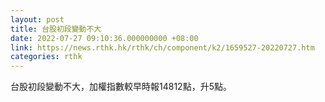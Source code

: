 ```yaml
---
layout: post
title: 台股初段變動不大
date: 2022-07-27 09:10:36.000000000 +08:00
link: https://news.rthk.hk/rthk/ch/component/k2/1659527-20220727.htm
categories: rthk
---
```


台股初段變動不大，加權指數較早時報14812點，升5點。
